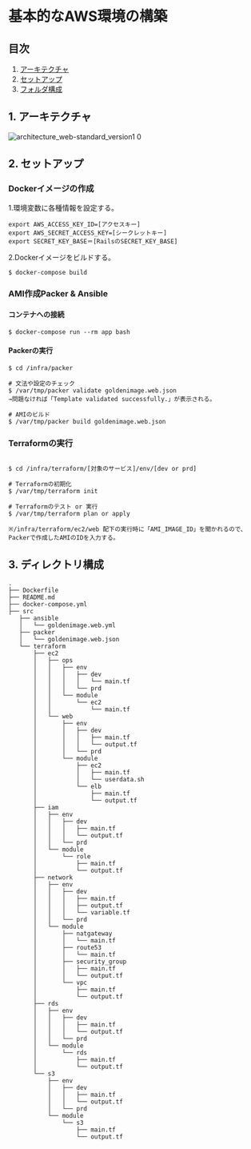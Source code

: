 # 基本的なAWS環境の構築

## 目次
1. [アーキテクチャ](.arch)
2. [セットアップ](.setup)
3. [フォルダ構成](.constitution)

<a class="arch"></a>
## 1. アーキテクチャ
![architecture_web-standard_version1 0](https://user-images.githubusercontent.com/12825529/81499954-e7226080-9309-11ea-8bc2-a8ffb36a31ea.png)

<a class="setup"></a>
## 2. セットアップ
### Dockerイメージの作成
1.環境変数に各種情報を設定する。
```
export AWS_ACCESS_KEY_ID=[アクセスキー]
export AWS_SECRET_ACCESS_KEY=[シークレットキー]
export SECRET_KEY_BASE＝[RailsのSECRET_KEY_BASE]
```

2.Dockerイメージをビルドする。
```
$ docker-compose build
```

### AMI作成Packer & Ansible
#### コンテナへの接続
```
$ docker-compose run --rm app bash
```

#### Packerの実行
```
$ cd /infra/packer

# 文法や設定のチェック
$ /var/tmp/packer validate goldenimage.web.json
→問題なければ「Template validated successfully.」が表示される。

# AMIのビルド
$ /var/tmp/packer build goldenimage.web.json
```

### Terraformの実行
```

$ cd /infra/terraform/[対象のサービス]/env/[dev or prd]

# Terraformの初期化
$ /var/tmp/terraform init

# Terraformのテスト or 実行
$ /var/tmp/terraform plan or apply

※/infra/terraform/ec2/web 配下の実行時に「AMI_IMAGE_ID」を聞かれるので、Packerで作成したAMIのIDを入力する。
```

<a class="Constitution"></a>
## 3. ディレクトリ構成
```
.
├── Dockerfile
├── README.md
├── docker-compose.yml
├── src
   ├── ansible
   │   └── goldenimage.web.yml
   ├── packer
   │   └── goldenimage.web.json
   └── terraform
       ├── ec2
       │   ├── ops
       │   │   ├── env
       │   │   │   ├── dev
       │   │   │   │   └── main.tf
       │   │   │   └── prd
       │   │   └── module
       │   │       └── ec2
       │   │           └── main.tf
       │   └── web
       │       ├── env
       │       │   ├── dev
       │       │   │   ├── main.tf
       │       │   │   └── output.tf
       │       │   └── prd
       │       └── module
       │           ├── ec2
       │           │   ├── main.tf
       │           │   └── userdata.sh
       │           └── elb
       │               ├── main.tf
       │               └── output.tf
       ├── iam
       │   ├── env
       │   │   ├── dev
       │   │   │   ├── main.tf
       │   │   │   └── output.tf
       │   │   └── prd
       │   └── module
       │       └── role
       │           ├── main.tf
       │           └── output.tf
       ├── network
       │   ├── env
       │   │   ├── dev
       │   │   │   ├── main.tf
       │   │   │   ├── output.tf
       │   │   │   └── variable.tf
       │   │   └── prd
       │   └── module
       │       ├── natgateway
       │       │   └── main.tf
       │       ├── route53
       │       │   └── main.tf
       │       ├── security_group
       │       │   ├── main.tf
       │       │   └── output.tf
       │       └── vpc
       │           ├── main.tf
       │           └── output.tf
       ├── rds
       │   ├── env
       │   │   ├── dev
       │   │   │   ├── main.tf
       │   │   │   └── output.tf
       │   │   └── prd
       │   └── module
       │       └── rds
       │           ├── main.tf
       │           └── output.tf
       └── s3
           ├── env
           │   ├── dev
           │   │   ├── main.tf
           │   │   └── output.tf
           │   └── prd
           └── module
               └── s3
                   ├── main.tf
                   └── output.tf

```